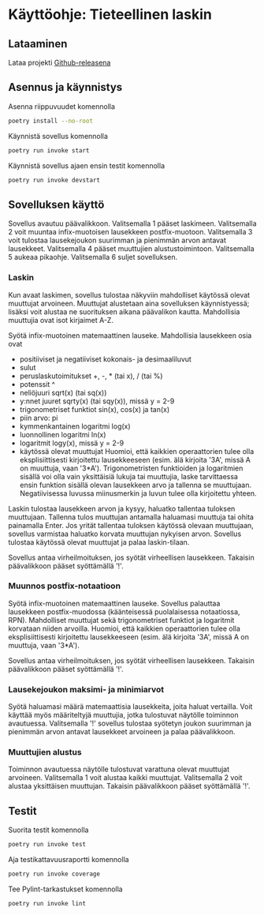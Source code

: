 # Käyttöohje: Tieteellinen laskin

## Lataaminen

Lataa projekti [Github-releasena](https://github.com/sari-bee/tieteellinen_laskin/releases)

## Asennus ja käynnistys

Asenna riippuvuudet komennolla

```bash
poetry install --no-root
```

Käynnistä sovellus komennolla

```bash
poetry run invoke start
```

Käynnistä sovellus ajaen ensin testit komennolla

```bash
poetry run invoke devstart
```

## Sovelluksen käyttö

Sovellus avautuu päävalikkoon. Valitsemalla 1 pääset laskimeen. Valitsemalla 2 voit muuntaa infix-muotoisen lausekkeen postfix-muotoon. Valitsemalla 3 voit tulostaa lausekejoukon suurimman ja pienimmän arvon antavat lausekkeet. Valitsemalla 4 pääset muuttujien alustustoimintoon. Valitsemalla 5 aukeaa pikaohje. Valitsemalla 6 suljet sovelluksen.

### Laskin

Kun avaat laskimen, sovellus tulostaa näkyviin mahdolliset käytössä olevat muuttujat arvoineen. Muuttujat alustetaan aina sovelluksen käynnistyessä; lisäksi voit alustaa ne suorituksen aikana päävalikon kautta. Mahdollisia muuttujia ovat isot kirjaimet A-Z.

Syötä infix-muotoinen matemaattinen lauseke. Mahdollisia lausekkeen osia ovat
- positiiviset ja negatiiviset kokonais- ja desimaaliluvut
- sulut
- peruslaskutoimitukset +, -, * (tai x), / (tai %)
- potenssit ^
- neliöjuuri sqrt(x) (tai sq(x))
- y:nnet juuret sqrty(x) (tai sqy(x)), missä y = 2-9
- trigonometriset funktiot sin(x), cos(x) ja tan(x)
- piin arvo: pi
- kymmenkantainen logaritmi log(x)
- luonnollinen logaritmi ln(x)
- logaritmit logy(x), missä y = 2-9
- käytössä olevat muuttujat
Huomioi, että kaikkien operaattorien tulee olla eksplisiittisesti kirjoitettu lausekkeeseen (esim. älä kirjoita '3A', missä A on muuttuja, vaan '3*A'). Trigonometristen funktioiden ja logaritmien sisällä voi olla vain yksittäisiä lukuja tai muuttujia, laske tarvittaessa ensin funktion sisällä olevan lausekkeen arvo ja tallenna se muuttujaan. Negatiivisessa luvussa miinusmerkin ja luvun tulee olla kirjoitettu yhteen.

Laskin tulostaa lausekkeen arvon ja kysyy, haluatko tallentaa tuloksen muuttujaan. Tallenna tulos muuttujan antamalla haluamasi muuttuja tai ohita painamalla Enter. Jos yrität tallentaa tuloksen käytössä olevaan muuttujaan, sovellus varmistaa haluatko korvata muuttujan nykyisen arvon. Sovellus tulostaa käytössä olevat muuttujat ja palaa laskin-tilaan.

Sovellus antaa virheilmoituksen, jos syötät virheellisen lausekkeen. Takaisin päävalikkoon pääset syöttämällä '!'.

### Muunnos postfix-notaatioon

Syötä infix-muotoinen matemaattinen lauseke. Sovellus palauttaa lausekkeen postfix-muodossa (käänteisessä puolalaisessa notaatiossa, RPN). Mahdolliset muuttujat sekä trigonometriset funktiot ja logaritmit korvataan niiden arvoilla. Huomioi, että kaikkien operaattorien tulee olla eksplisiittisesti kirjoitettu lausekkeeseen (esim. älä kirjoita '3A', missä A on muuttuja, vaan '3*A').

Sovellus antaa virheilmoituksen, jos syötät virheellisen lausekkeen. Takaisin päävalikkoon pääset syöttämällä '!'.

### Lausekejoukon maksimi- ja minimiarvot

Syötä haluamasi määrä matemaattisia lausekkeita, joita haluat vertailla. Voit käyttää myös määriteltyjä muuttujia, jotka tulostuvat näytölle toiminnon avautuessa. Valitsemalla '!' sovellus tulostaa syötetyn joukon suurimman ja pienimmän arvon antavat lausekkeet arvoineen ja palaa päävalikkoon.

### Muuttujien alustus

Toiminnon avautuessa näytölle tulostuvat varattuna olevat muuttujat arvoineen. Valitsemalla 1 voit alustaa kaikki muuttujat. Valitsemalla 2 voit alustaa yksittäisen muuttujan. Takaisin päävalikkoon pääset syöttämällä '!'.

## Testit

Suorita testit komennolla

```bash
poetry run invoke test
```

Aja testikattavuusraportti komennolla

```bash
poetry run invoke coverage
```

Tee Pylint-tarkastukset komennolla

```bash
poetry run invoke lint
```